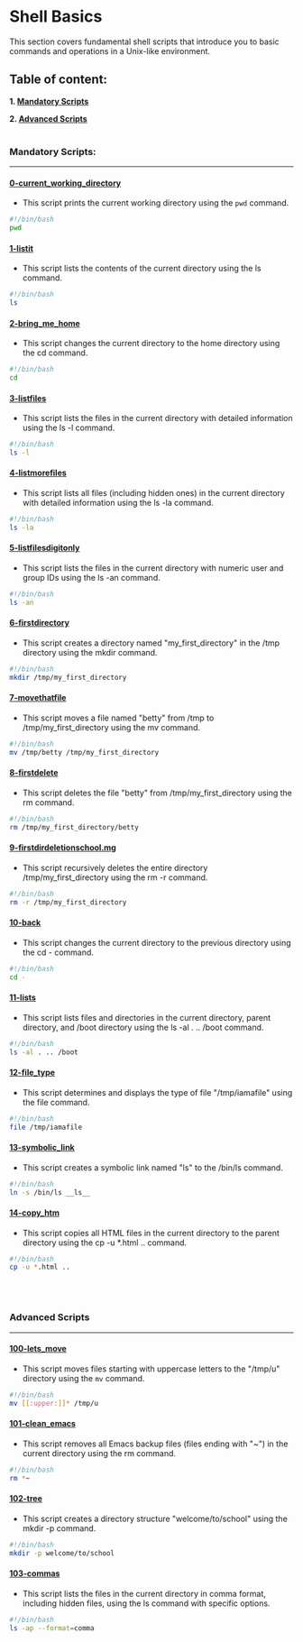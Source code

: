 # Shell Basics

This section covers fundamental shell scripts that introduce you to basic commands and operations in a Unix-like environment.

## Table of content:

**1. [Mandatory Scripts](#Mandatory-Scripts)**

**2. [Advanced Scripts](#Advanced-Scripts)**
<br>
<br>

### Mandatory Scripts:

<hr>

#### [0-current_working_directory](0-current_working_directory)

- This script prints the current working directory using the `pwd` command.

```bash
#!/bin/bash
pwd
```

#### [1-listit](1-listit)

- This script lists the contents of the current directory using the ls command.

```bash
#!/bin/bash
ls
```

#### [2-bring_me_home](2-bring_me_home)

- This script changes the current directory to the home directory using the cd command.

```bash
#!/bin/bash
cd
```

#### [3-listfiles](3-listfiles)

- This script lists the files in the current directory with detailed information using the ls -l command.

```bash
#!/bin/bash
ls -l
```

#### [4-listmorefiles](4-listmorefiles)

- This script lists all files (including hidden ones) in the current directory with detailed information using the ls -la command.

```bash
#!/bin/bash
ls -la
```

#### [5-listfilesdigitonly](5-listfilesdigitonly)

- This script lists the files in the current directory with numeric user and group IDs using the ls -an command.

```bash
#!/bin/bash
ls -an
```

#### [6-firstdirectory](6-firstdirectory)

- This script creates a directory named "my_first_directory" in the /tmp directory using the mkdir command.

```bash
#!/bin/bash
mkdir /tmp/my_first_directory
```

#### [7-movethatfile](7-movethatfile)

- This script moves a file named "betty" from /tmp to /tmp/my_first_directory using the mv command.

```bash
#!/bin/bash
mv /tmp/betty /tmp/my_first_directory
```

#### [8-firstdelete](8-firstdelete)

- This script deletes the file "betty" from /tmp/my_first_directory using the rm command.

```bash
#!/bin/bash
rm /tmp/my_first_directory/betty
```

#### [9-firstdirdeletionschool.mg](9-firstdirdeletionschool.mg)

- This script recursively deletes the entire directory /tmp/my_first_directory using the rm -r command.

```bash
#!/bin/bash
rm -r /tmp/my_first_directory
```

#### [10-back](10-back)

- This script changes the current directory to the previous directory using the cd - command.

```bash
#!/bin/bash
cd -
```

#### [11-lists](11-lists)

- This script lists files and directories in the current directory, parent directory, and /boot directory using the ls -al . .. /boot command.

```bash
#!/bin/bash
ls -al . .. /boot
```

#### [12-file_type](12-file_type)

- This script determines and displays the type of file "/tmp/iamafile" using the file command.

```bash
#!/bin/bash
file /tmp/iamafile
```

#### [13-symbolic_link](13-symbolic_link)

- This script creates a symbolic link named "ls" to the /bin/ls command.

```bash
#!/bin/bash
ln -s /bin/ls __ls__
```

#### [14-copy_htm](14-copy_htm)

- This script copies all HTML files in the current directory to the parent directory using the cp -u \*.html .. command.

```bash
#!/bin/bash
cp -u *.html ..
```

<br>
<br>

### Advanced Scripts

<hr>

#### [100-lets_move](100-lets_move)

- This script moves files starting with uppercase letters to the "/tmp/u" directory using the `mv` command.

```bash
#!/bin/bash
mv [[:upper:]]* /tmp/u
```

#### [101-clean_emacs](101-clean_emacs)

- This script removes all Emacs backup files (files ending with "~") in the current directory using the rm command.

```bash
#!/bin/bash
rm *~
```

#### [102-tree](102-tree)

- This script creates a directory structure "welcome/to/school" using the mkdir -p command.

```bash
#!/bin/bash
mkdir -p welcome/to/school
```

#### [103-commas](103-commas)

- This script lists the files in the current directory in comma format, including hidden files, using the ls command with specific options.

```bash
#!/bin/bash
ls -ap --format=comma
```
